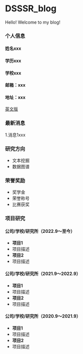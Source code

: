 # DSSSR_blog
Hello! Welcome to my blog!

### 个人信息
#### 姓名xxx
#### 学历xxx
#### 学校xxx
#### 邮箱：xxx
#### 地址：xxx
[英文版](Resume-en.md)


### 最新消息
1.消息1xxx

### 研究方向
- 文本挖掘
- 数据图谱

### 荣誉奖励
- 奖学金
- 荣誉称号
- 比赛获奖

### 项目研究
#### 公司/学校/研究所（2022.9～至今）
- **项目1**
- 项目描述
- **项目2**
- 项目描述

#### 公司/学校/研究所（2021.9～2022.9）
- **项目1**
- 项目描述
- **项目2**
- 项目描述

#### 公司/学校/研究所（2020.9～2021.9）
- **项目1**
- 项目描述
- **项目2**
- 项目描述


